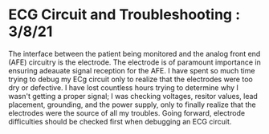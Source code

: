
ECG Circuit and Troubleshooting : 3/8/21
========================================

The interface between the patient being monitored and the analog 
front end (AFE) circuitry is the electrode. The electrode is of 
paramount importance in ensuring adeauate signal reception for the 
AFE. I have spent so much time trying to debug my ECg circuit only to 
realize that the electrodes were too dry or defective. I have lost 
countless hours trying to determine why I wasn't getting a proper 
signal; I was checking voltages, resitor values, lead placement, 
grounding, and the power supply, only to finally realize that the 
electrodes were the source of all my troubles. Going forward, 
electrode difficulties should be checked first when debugging an ECG 
circuit. 
